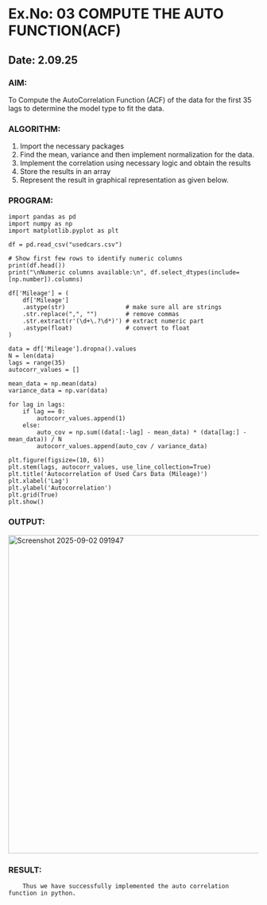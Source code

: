 # Ex.No: 03   COMPUTE THE AUTO FUNCTION(ACF)
## Date: 2.09.25

### AIM:
To Compute the AutoCorrelation Function (ACF) of the data for the first 35 lags to determine the model
type to fit the data.
### ALGORITHM:
1. Import the necessary packages
2. Find the mean, variance and then implement normalization for the data.
3. Implement the correlation using necessary logic and obtain the results
4. Store the results in an array
5. Represent the result in graphical representation as given below.
### PROGRAM:
```
import pandas as pd
import numpy as np
import matplotlib.pyplot as plt

df = pd.read_csv("usedcars.csv")

# Show first few rows to identify numeric columns
print(df.head())
print("\nNumeric columns available:\n", df.select_dtypes(include=[np.number]).columns)

df['Mileage'] = (
    df['Mileage']
    .astype(str)                 # make sure all are strings
    .str.replace(",", "")        # remove commas
    .str.extract(r'(\d+\.?\d*)') # extract numeric part
    .astype(float)               # convert to float
)

data = df['Mileage'].dropna().values
N = len(data)
lags = range(35)
autocorr_values = []

mean_data = np.mean(data)
variance_data = np.var(data)

for lag in lags:
    if lag == 0:
        autocorr_values.append(1)
    else:
        auto_cov = np.sum((data[:-lag] - mean_data) * (data[lag:] - mean_data)) / N
        autocorr_values.append(auto_cov / variance_data)

plt.figure(figsize=(10, 6))
plt.stem(lags, autocorr_values, use_line_collection=True)
plt.title('Autocorrelation of Used Cars Data (Mileage)')
plt.xlabel('Lag')
plt.ylabel('Autocorrelation')
plt.grid(True)
plt.show()
```

### OUTPUT:

<img width="1003" height="641" alt="Screenshot 2025-09-02 091947" src="https://github.com/user-attachments/assets/880ff820-8e21-4c3d-8e00-3252f9fb6670" />


### RESULT:
        Thus we have successfully implemented the auto correlation function in python.
